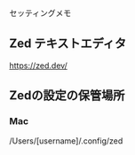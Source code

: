 セッティングメモ

## Zed テキストエディタ

https://zed.dev/


## Zedの設定の保管場所

### Mac

/Users/[username]/.config/zed

